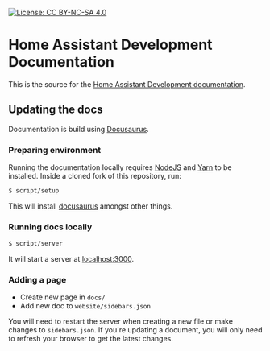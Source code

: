 [![License: CC BY-NC-SA 4.0](https://img.shields.io/badge/License-CC%20BY--NC--SA%204.0-lightgrey.svg)](https://creativecommons.org/licenses/by-nc-sa/4.0/)

# Home Assistant Development Documentation

This is the source for the [Home Assistant Development documentation](https://developers.home-assistant.io).

## Updating the docs

Documentation is build using [Docusaurus](https://docusaurus.io/docs/en/doc-markdown.html).

### Preparing environment

Running the documentation locally requires [NodeJS](https://nodejs.org/en/) and [Yarn](https://yarnpkg.com/) to be installed. Inside a cloned fork of this repository, run:

```bash
$ script/setup
```

This will install [docusaurus](https://www.npmjs.com/package/docusaurus) amongst other things. 

### Running docs locally

```bash
$ script/server
```

It will start a server at [localhost:3000](http://localhost:3000).

### Adding a page

 - Create new page in `docs/`
 - Add new doc to `website/sidebars.json`

You will need to restart the server when creating a new file or make changes to `sidebars.json`. If you're updating a document, you will only need to refresh your browser to get the latest changes.
